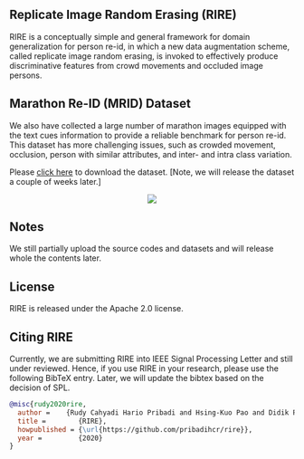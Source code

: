 ## Replicate Image Random Erasing (RIRE)

RIRE is a conceptually simple and general framework for domain generalization for person re-id, in which a new data augmentation scheme, called replicate image random erasing, is invoked to effectively produce discriminative features from
crowd movements and occluded image persons.


## Marathon Re-ID (MRID) Dataset
We also have collected a large number of marathon images equipped with the text cues information to provide a reliable benchmark for person re-id. This dataset has more challenging issues, such as crowded movement, occlusion, person with similar attributes, and inter- and intra class variation.

Please <a href="#">click here</a> to download the dataset. [Note, we will release the dataset a couple of weeks later.]

<div align="center">
  <img src="https://github.com/pribadihcr/rire/blob/master/snapshot2.png"/>
</div>

## Notes

We still partially upload the source codes and datasets and will release whole the contents later.


## License
RIRE  is released under the Apache 2.0 license.

## Citing RIRE
Currently, we are submitting RIRE into IEEE Signal Processing Letter and still under reviewed. Hence, if you use RIRE in your research, please use the following BibTeX entry. Later, we will update the bibtex based on the decision of SPL.

```BibTeX
@misc{rudy2020rire,
  author =    {Rudy Cahyadi Hario Pribadi and Hsing-Kuo Pao and Didik Purwanto and Mohammad Iqbal}
  title =        {RIRE},
  howpublished = {\url{https://github.com/pribadihcr/rire}},
  year =         {2020}
}
```
